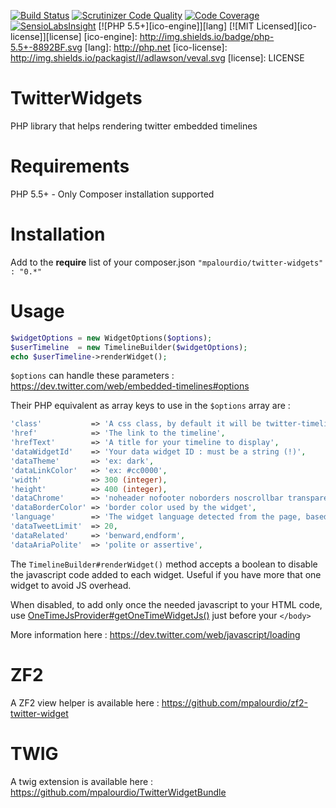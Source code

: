 [![Build Status](https://travis-ci.org/mpalourdio/TwitterWidgets.svg?branch=master)](https://travis-ci.org/mpalourdio/TwitterWidgets)
[![Scrutinizer Code Quality](https://scrutinizer-ci.com/g/mpalourdio/TwitterWidgets/badges/quality-score.png?b=master)](https://scrutinizer-ci.com/g/mpalourdio/TwitterWidgets/?branch=master)
[![Code Coverage](https://scrutinizer-ci.com/g/mpalourdio/TwitterWidgets/badges/coverage.png?b=master)](https://scrutinizer-ci.com/g/mpalourdio/TwitterWidgets/?branch=master)
[![SensioLabsInsight](https://insight.sensiolabs.com/projects/c44e0d12-1786-4e89-ac2c-df1b90d2490d/mini.png)](https://insight.sensiolabs.com/projects/c44e0d12-1786-4e89-ac2c-df1b90d2490d)
[![PHP 5.5+][ico-engine]][lang]
[![MIT Licensed][ico-license]][license]
[ico-engine]: http://img.shields.io/badge/php-5.5+-8892BF.svg
[lang]: http://php.net
[ico-license]: http://img.shields.io/packagist/l/adlawson/veval.svg
[license]: LICENSE

TwitterWidgets
==============

PHP library that helps rendering twitter embedded timelines

Requirements
============
PHP 5.5+ - Only Composer installation supported

Installation
============
Add to the **require** list of your composer.json
```"mpalourdio/twitter-widgets" : "0.*"```

Usage
=====

```php
$widgetOptions = new WidgetOptions($options);
$userTimeline  = new TimelineBuilder($widgetOptions);
echo $userTimeline->renderWidget();
```

```$options``` can handle these parameters :  https://dev.twitter.com/web/embedded-timelines#options

Their PHP equivalent as array keys to use in the ```$options``` array are  :

```php
'class'           => 'A css class, by default it will be twitter-timeline',
'href'            => 'The link to the timeline',
'hrefText'        => 'A title for your timeline to display',
'dataWidgetId'    => 'Your data widget ID : must be a string (!)',
'dataTheme'       => 'ex: dark',
'dataLinkColor'   => 'ex: #cc0000',
'width'           => 300 (integer),
'height'          => 400 (integer),
'dataChrome'      => 'noheader nofooter noborders noscrollbar transparent', => a string with options separated by a single space
'dataBorderColor' => 'border color used by the widget',
'language'        => 'The widget language detected from the page, based on the HTML lang attribute of your content. You can also set the HTML lang attribute on the embed code itself.',
'dataTweetLimit'  => 20,
'dataRelated'     => 'benward,endform',
'dataAriaPolite'  => 'polite or assertive',
```

The ```TimelineBuilder#renderWidget()``` method accepts a boolean to disable the javascript code added to each widget. Useful if you have more that one widget to avoid JS overhead.

When disabled, to add only once the needed javascript to your HTML code, use [OneTimeJsProvider#getOneTimeWidgetJs()](https://github.com/mpalourdio/TwitterWidgets/blob/master/src/Assets/OneTimeJsProvider.php) just before your ```</body>```

More information here : https://dev.twitter.com/web/javascript/loading

ZF2
===

A ZF2 view helper is available here : https://github.com/mpalourdio/zf2-twitter-widget

TWIG
====

A twig extension is available here : https://github.com/mpalourdio/TwitterWidgetBundle
